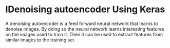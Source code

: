 # IDenoising autoencoder Using Keras
A denoising autoencoder is a feed forward neural network that learns to denoise images. By doing so the neural network learns interesting features on the images used to train it. Then it can be used to extract features from similar images to the training set.


